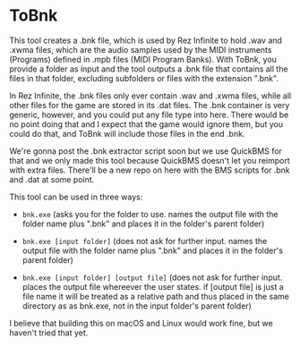 # ToBnk

This tool creates a .bnk file, which is used by Rez Infinite to hold .wav and .xwma files, which are the audio samples used by the MIDI instruments (Programs) defined in .mpb files (MIDI Program Banks). With ToBnk, you provide a folder as input and the tool outputs a .bnk file that contains all the files in that folder, excluding subfolders or files with the extension ".bnk".

In Rez Infinite, the .bnk files only ever contain .wav and .xwma files, while all other files for the game are stored in its .dat files. The .bnk container is very generic, however, and you could put any file type into here. There would be no point doing that and I expect that the game would ignore them, but you could do that, and ToBnk will include those files in the end .bnk.

We're gonna post the .bnk extractor script soon but we use QuickBMS for that and we only made this tool because QuickBMS doesn't let you reimport with extra files. There'll be a new repo on here with the BMS scripts for .bnk and .dat at some point.

This tool can be used in three ways:

- `bnk.exe` (asks you for the folder to use. names the output file with the folder name plus ".bnk" and places it in the folder's parent folder)

- `bnk.exe [input folder]` (does not ask for further input. names the output file with the folder name plus ".bnk" and places it in the folder's parent folder)

- `bnk.exe [input folder] [output file]` (does not ask for further input. places the output file whereever the user states. if [output file] is just a file name it will be treated as a relative path and thus placed in the same directory as as bnk.exe, not in the input folder's parent folder)

I believe that building this on macOS and Linux would work fine, but we haven't tried that yet.
